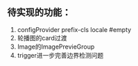 ## 待实现的功能：
1. configProvider prefix-cls locale #empty 
3. 轮播图的card过渡
4. Image的ImagePrevieGroup
5. trigger进一步完善边界检测问题